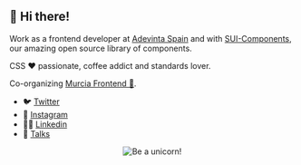 ## 👋 Hi there!
 
Work as a frontend developer at [Adevinta Spain](https://github.com/AdevintaSpain) and with [SUI-Components](https://github.com/SUI-Components), our amazing open source library of components.

CSS ❤ passionate, coffee addict and standards lover.

Co-organizing [Murcia Frontend 🍋](https://twitter.com/MurciaFrontend).

- 🐦 [Twitter](https://twitter.com/klaufel)
- 📸 [Instagram](https://www.instagram.com/klaufel/)
- 👨‍💻 [Linkedin](https://www.linkedin.com/in/klaufel/)
- 💬 [Talks](https://slides.com/klaufel)

<p align="center">
  <img src="https://media.giphy.com/media/LiWsL77P4tA9a/giphy.gif" alt="Be a unicorn!" />
</div>

